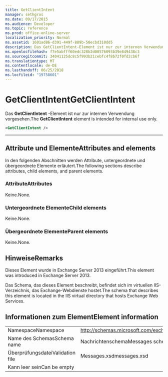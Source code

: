 ```yaml
---
title: GetClientIntent
manager: sethgros
ms.date: 09/17/2015
ms.audience: Developer
ms.topic: reference
ms.prod: office-online-server
localization_priority: Normal
ms.assetid: 1601ad86-d391-449f-889b-50ecbd310dd5
description: Das GetClientIntent-Element ist nur zur internen Verwendung vorgesehen.
ms.openlocfilehash: f7e5abfff60edc328b2d00576093b39e849438c3
ms.sourcegitcommit: 34041125dc8c5f993b21cebfc4f8b72f0fd2cb6f
ms.translationtype: MT
ms.contentlocale: de-DE
ms.lasthandoff: 06/25/2018
ms.locfileid: "19758601"
---
```

# <a name="getclientintent"></a><span data-ttu-id="59bfb-103">GetClientIntent</span><span class="sxs-lookup"><span data-stu-id="59bfb-103">GetClientIntent</span></span>

<span data-ttu-id="59bfb-104">Das **GetClientIntent** -Element ist nur zur internen Verwendung vorgesehen.</span><span class="sxs-lookup"><span data-stu-id="59bfb-104">The **GetClientIntent** element is intended for internal use only.</span></span> 
  
```XML
<GetClientIntent />
```

 ****
## <a name="attributes-and-elements"></a><span data-ttu-id="59bfb-105">Attribute und Elemente</span><span class="sxs-lookup"><span data-stu-id="59bfb-105">Attributes and elements</span></span>

<span data-ttu-id="59bfb-106">In den folgenden Abschnitten werden Attribute, untergeordnete und übergeordnete Elemente erläutert.</span><span class="sxs-lookup"><span data-stu-id="59bfb-106">The following sections describe attributes, child elements, and parent elements.</span></span>
  
### <a name="attributes"></a><span data-ttu-id="59bfb-107">Attribute</span><span class="sxs-lookup"><span data-stu-id="59bfb-107">Attributes</span></span>

<span data-ttu-id="59bfb-108">Keine.</span><span class="sxs-lookup"><span data-stu-id="59bfb-108">None.</span></span>
  
### <a name="child-elements"></a><span data-ttu-id="59bfb-109">Untergeordnete Elemente</span><span class="sxs-lookup"><span data-stu-id="59bfb-109">Child elements</span></span>

<span data-ttu-id="59bfb-110">Keine.</span><span class="sxs-lookup"><span data-stu-id="59bfb-110">None.</span></span>
  
### <a name="parent-elements"></a><span data-ttu-id="59bfb-111">Übergeordnete Elemente</span><span class="sxs-lookup"><span data-stu-id="59bfb-111">Parent elements</span></span>

<span data-ttu-id="59bfb-112">Keine.</span><span class="sxs-lookup"><span data-stu-id="59bfb-112">None.</span></span>
  
## <a name="remarks"></a><span data-ttu-id="59bfb-113">Hinweise</span><span class="sxs-lookup"><span data-stu-id="59bfb-113">Remarks</span></span>

<span data-ttu-id="59bfb-114">Dieses Element wurde in Exchange Server 2013 eingeführt.</span><span class="sxs-lookup"><span data-stu-id="59bfb-114">This element was introduced in Exchange Server 2013.</span></span>
  
<span data-ttu-id="59bfb-115">Das Schema, das dieses Element beschreibt, befindet sich im virtuellen IIS-Verzeichnis, das Exchange-Webdienste hostet.</span><span class="sxs-lookup"><span data-stu-id="59bfb-115">The schema that describes this element is located in the IIS virtual directory that hosts Exchange Web Services.</span></span>
  
## <a name="element-information"></a><span data-ttu-id="59bfb-116">Informationen zum Element</span><span class="sxs-lookup"><span data-stu-id="59bfb-116">Element information</span></span>

|||
|:-----|:-----|
|<span data-ttu-id="59bfb-117">Namespace</span><span class="sxs-lookup"><span data-stu-id="59bfb-117">Namespace</span></span>  <br/> |http://schemas.microsoft.com/exchange/services/2006/messages  <br/> |
|<span data-ttu-id="59bfb-118">Name des Schemas</span><span class="sxs-lookup"><span data-stu-id="59bfb-118">Schema name</span></span>  <br/> |<span data-ttu-id="59bfb-119">Nachrichtenschema</span><span class="sxs-lookup"><span data-stu-id="59bfb-119">Messages schema</span></span>  <br/> |
|<span data-ttu-id="59bfb-120">Überprüfungsdatei</span><span class="sxs-lookup"><span data-stu-id="59bfb-120">Validation file</span></span>  <br/> |<span data-ttu-id="59bfb-121">Messages.xsd</span><span class="sxs-lookup"><span data-stu-id="59bfb-121">messages.xsd</span></span>  <br/> |
|<span data-ttu-id="59bfb-122">Kann leer sein</span><span class="sxs-lookup"><span data-stu-id="59bfb-122">Can be empty</span></span>  <br/> ||
   

